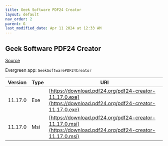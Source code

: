 ```yaml
---
title: Geek Software PDF24 Creator
layout: default
nav_order: 2
parent: G
last_modified_date: Apr 11 2024 at 12:33 AM
---
```


## Geek Software PDF24 Creator

[Source](https://tools.pdf24.org/en/creator/)

Evergreen app: `GeekSoftwarePDF24Creator`

| Version | Type | URI                                                                                                          |
| ------- | ---- | ------------------------------------------------------------------------------------------------------------ |
| 11.17.0 | Exe  | [https://download.pdf24.org/pdf24-creator-11.17.0.exe](https://download.pdf24.org/pdf24-creator-11.17.0.exe) |
| 11.17.0 | Msi  | [https://download.pdf24.org/pdf24-creator-11.17.0.msi](https://download.pdf24.org/pdf24-creator-11.17.0.msi) |
